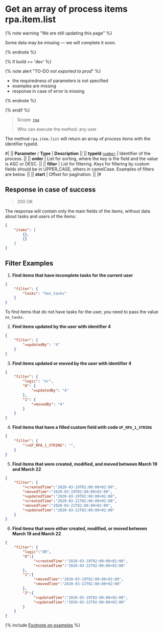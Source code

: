 # Get an array of process items rpa.item.list

{% note warning "We are still updating this page" %}

Some data may be missing — we will complete it soon.

{% endnote %}

{% if build == 'dev' %}

{% note alert "TO-DO _not exported to prod_" %}

- the requiredness of parameters is not specified
- examples are missing
- response in case of error is missing

{% endnote %}

{% endif %}

> Scope: [`rpa`](../../../scopes/permissions.md)
>
> Who can execute the method: any user

The method `rpa.item.list` will return an array of process items with the identifier typeId.

#|
|| **Parameter** / **Type** | **Description** ||
|| **typeId** 
[`number`](../../../data-types.md) | Identifier of the process. ||
|| **order**  |  List for sorting, where the key is the field and the value is ASC or DESC. ||
|| **filter**  | List for filtering. Keys for filtering by custom fields should be in UPPER_CASE, others in camelCase. Examples of filters are below. ||
|| **start**  | Offset for pagination. ||
|#

## Response in case of success

> 200 OK

The response will contain only the main fields of the items, without data about tasks and users of the items:

```json
{
    "items": [
        {},
        {}
    ]
}
```

## Filter Examples

1. **Find items that have incomplete tasks for the current user**

```json
{
    "filter": {
        "tasks": "has_tasks"
    }
}
```

To find items that do not have tasks for the user, you need to pass the value `no_tasks`.

2. **Find items updated by the user with identifier 4**

```json
{
    "filter": {
        "=updatedBy": "4"
    }
}
```

3. **Find items updated or moved by the user with identifier 4**

```json
{
    "filter": {
        "logic": "or",
        "0": {
            "=updatedBy": "4"
        },
        "1": {
            "=movedBy": "4"
        }
    }
}
```

4. **Find items that have a filled custom field with code `UF_RPA_1_STRING`**

```json
{
    "filter": {
        "!=UF_RPA_1_STRING": "",
    }
}
```

5. **Find items that were created, modified, and moved between March 19 and March 22**

```json
{
    "filter": {
        ">createdTime":"2020-03-19T02:00:00+02:00",
        ">movedTime":"2020-03-19T02:00:00+02:00",
        ">updatedTime":"2020-03-19T02:00:00+02:00",
        "<createdTime":"2020-03-22T02:00:00+02:00",
        "<movedTime":"2020-03-22T02:00:00+02:00",
        "<updatedTime":"2020-03-22T02:00:00+02:00"
    }
}
```

6. **Find items that were either created, modified, or moved between March 19 and March 22**

```json
{
    "filter": {
        "logic":"OR",
        "0":{
             ">createdTime":"2020-03-19T02:00:00+02:00",
             "<createdTime":"2020-03-22T02:00:00+02:00"
        },
        "1":{
             ">movedTime":"2020-03-19T02:00:00+02:00",
             "<movedTime":"2020-03-22T02:00:00+02:00"
        },
        "2":{
             ">updatedTime":"2020-03-19T02:00:00+02:00",
             "<updatedTime":"2020-03-22T02:00:00+02:00"
        }
    }
}
```

{% include [Footnote on examples](../../../../_includes/examples.md) %}
